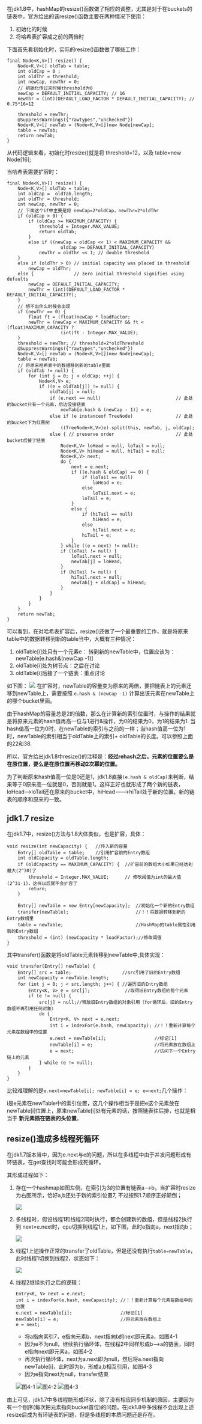 
在jdk1.8中，hashMap的resize()函数做了相应的调整，尤其是对于在buckets的链表中，官方给出的该resize()函数主要在两种情况下使用：

1. 初始化的时候
2. 将哈希表扩容成之前的两倍时

下面首先看初始化时，实际的resize()函数做了哪些工作：
```
final Node<K,V>[] resize() {
    Node<K,V>[] oldTab = table;
    int oldCap = 0 ;
    int oldThr = threshold;
    int newCap, newThr = 0;
    // 初始化传过来时候threshold为0
    newCap = DEFAULT_INITIAL_CAPACITY; // 16 
    newThr = (int)(DEFAULT_LOAD_FACTOR * DEFAULT_INITIAL_CAPACITY); // 0.75*16=12
    
    threshold = newThr;
    @SuppressWarnings({"rawtypes","unchecked"})
    Node<K,V>[] newTab = (Node<K,V>[])new Node[newCap];
    table = newTab;
    return newTab;
}
```
从代码逻辑来看，初始化时resize()就是将 threshold=12，以及 table=new Node[16];

当哈希表需要扩容时：
```
final Node<K,V>[] resize() {
    Node<K,V>[] oldTab = table;
    int oldCap =  oldTab.length;
    int oldThr = threshold;
    int newCap, newThr = 0;
    // 下面这个if中主要是将 newCap=2*oldCap，newThr=2*oldThr
    if (oldCap > 0) {
        if (oldCap >= MAXIMUM_CAPACITY) {
            threshold = Integer.MAX_VALUE;
            return oldTab;
        }
        else if ((newCap = oldCap << 1) < MAXIMUM_CAPACITY &&
                    oldCap >= DEFAULT_INITIAL_CAPACITY)
            newThr = oldThr << 1; // double threshold
    }
    else if (oldThr > 0) // initial capacity was placed in threshold
        newCap = oldThr;
    else {               // zero initial threshold signifies using defaults
        newCap = DEFAULT_INITIAL_CAPACITY;
        newThr = (int)(DEFAULT_LOAD_FACTOR * DEFAULT_INITIAL_CAPACITY);
    }
    // 想不出什么时候会出现
    if (newThr == 0) {
        float ft = (float)newCap * loadFactor;
        newThr = (newCap < MAXIMUM_CAPACITY && ft < (float)MAXIMUM_CAPACITY ?
                    (int)ft : Integer.MAX_VALUE);
    }
    threshold = newThr; // threshold=2*oldThreshold
    @SuppressWarnings({"rawtypes","unchecked"})
    Node<K,V>[] newTab = (Node<K,V>[])new Node[newCap];
    table = newTab;
    // 将原来哈希表中的数据移到新的table里面
    if (oldTab != null) {
        for (int j = 0; j < oldCap; ++j) {
            Node<K,V> e;
            if ((e = oldTab[j]) != null) {
                oldTab[j] = null;
                if (e.next == null)                            // 此处的bucket只有一个元素，后边没接链表
                    newTab[e.hash & (newCap - 1)] = e;
                else if (e instanceof TreeNode)                // 此处的bucket下为红黑树
                    ((TreeNode<K,V>)e).split(this, newTab, j, oldCap);
                else { // preserve order                       // 此处bucket后接了链表
                    Node<K,V> loHead = null, loTail = null;
                    Node<K,V> hiHead = null, hiTail = null;
                    Node<K,V> next;
                    do {
                        next = e.next;
                        if ((e.hash & oldCap) == 0) {
                            if (loTail == null)
                                loHead = e;
                            else
                                loTail.next = e;
                            loTail = e;
                        }
                        else {
                            if (hiTail == null)
                                hiHead = e;
                            else
                                hiTail.next = e;
                            hiTail = e;
                        }
                    } while ((e = next) != null);
                    if (loTail != null) {
                        loTail.next = null;
                        newTab[j] = loHead;
                    }
                    if (hiTail != null) {
                        hiTail.next = null;
                        newTab[j + oldCap] = hiHead;
                    }
                }
            }
        }
    }
    return newTab;
}
```

可以看到，在对哈希表扩容后，resize()还做了一个最重要的工作，就是将原来table中的数据转移到新的table当中，大概有三种情况：
1. oldTable[i]处只有一个元素e： 转到新的newTable中，位置应该为：newTable[e.hash&(newCap -1)]
2. oldTable[i]处为树节点：之后在讨论
3. oldTable[i]后接了一个链表：重点讨论

如下图：
![](./images/hashmap-resize.png)
在扩容时，newTable的容量变为原来的两倍，要把链表上的元素迁移到newTable上，需要按照 ```e.hash & (newCap -1)``` 计算出该元素在newTable上的哪个bucket里面。

由于hashMap的容量总是2的倍数，那么在计算新的索引位置时，与操作的结果就是将原来元素的hash值再高一位与1进行&操作，为0的结果为0，为1的结果为1. 当hash值高一位为0时，在newTable的索引与之前的一样；当hash值高一位为1时，newTable的索引相当于oldTable上的索引+ oldTable的长度。可以参照上面的22和38.

所以，官方给出jdk1.8中resize()的注释是：**经过rehash之后，元素的位置要么是在原位置，要么是在原位置再移动2次幂的位置。**

为了判断原来hash值高一位是0还是1，jdk1.8直接```(e.hash & oldCap)```来判断，结果等于0原来高一位就是0，否则就是1。这样正好也就形成了两个新的链表，loHead-->loTail还在原来的bucket中，hiHead--->hiTail处于新的位置。新的链表的顺序和原来的一致。

## jdk1.7 resize

在jdk1.7中，resize()方法与1.8大体类似，也是扩容，具体：
```
void resize(int newCapacity) {   //传入新的容量
    Entry[] oldTable = table;    //引用扩容前的Entry数组
    int oldCapacity = oldTable.length;
    if (oldCapacity == MAXIMUM_CAPACITY) {  //扩容前的数组大小如果已经达到最大(2^30)了
        threshold = Integer.MAX_VALUE;      // 修改阈值为int的最大值(2^31-1)，这样以后就不会扩容了
        return;
    }

    Entry[] newTable = new Entry[newCapacity];  //初始化一个新的Entry数组
    transfer(newTable);                         //！！将数据转移到新的Entry数组里
    table = newTable;                           //HashMap的table属性引用新的Entry数组
    threshold = (int) (newCapacity * loadFactor);//修改阈值
}
```
其中transfer()函数是将oldTable元素转移到newTable中,具体实现：
```
void transfer(Entry[] newTable) {
    Entry[] src = table;                   //src引用了旧的Entry数组
    int newCapacity = newTable.length;
    for (int j = 0; j < src.length; j++) { //遍历旧的Entry数组
        Entry<K, V> e = src[j];             //取得旧Entry数组的每个元素
        if (e != null) {
            src[j] = null;//释放旧Entry数组的对象引用（for循环后，旧的Entry数组不再引用任何对象）
            do {
                Entry<K, V> next = e.next;
                int i = indexFor(e.hash, newCapacity); //！！重新计算每个元素在数组中的位置
                e.next = newTable[i];                  //标记[1]
                newTable[i] = e;                       //将元素放在数组上
                e = next;                              //访问下一个Entry链上的元素
            } while (e != null);
        }
    }
}
```
比较难理解的是```e.next=newTable[i]; newTable[i] = e; e=next;```几个操作：

i是e元素在newTable中的索引位置，这几个操作相当于是把e这个元素放在newTable[i]位置上，原来newTable[i]处有元素的话，按照链表往后排，也就是相当于 **新元素插在链表的头位置**。

## resize()造成多线程死循环

在jdk1.7版本当中，因为e.next与e的问题，所以在多线程中由于并发问题形成有环链表，在get查找时可能会形成死循环。

其形成过程如下：

1. 存在一个hashmap如图左侧，在索引为3的位置有链表a-->b，当扩容时resize为右图所示，恰好a,b还处于新的索引位置7, 不过按照1.7顺序正好颠倒；

    ![](./images/normal-resize.png)

2. 多线程时，假设线程1和线程2同时执行，都会创建新的数组，但是线程2执行到 next=e.next时，cpu切换到线程1上，如下图，此时e指向a，next指向b；

    ![](./images/resize-p2.png)

3. 线程1上述操作正常的transfer了oldTable，但是还没有执行```table=newTable```，此时线程1切换到线程2，状态如下：

    ![](./images/resize-p3.png)

4. 线程2继续执行之后的逻辑：

    ```
    Entry<K, V> next = e.next;
    int i = indexFor(e.hash, newCapacity); //！！重新计算每个元素在数组中的位置
    e.next = newTable[i];                  //标记[1]
    newTable[i] = e;                       //将元素放在数组上
    e = next; 
    ```

    * 将a指向索引7，e指向元素b，next指向b的next即元素a，如图4-1
    * 因为e不为null，继续执行循环体，在线程2中同样形成b-->a的链表，同时e指向next即元素a，如图4-2
    * 再次执行循环体，next为a.next即为null，然后将a.next指向newTable[i]，此时即为b，形成a,b相互引用，如图4-3
    * 因为e指向next为null，transfer结束

    ![图4-1](./images/resize-4-1.png)
    ![图4-2](./images/resize-4-2.png)
    ![图4-3](./images/resize-4-3.png)

由上可见，jdk1.7中多线程能形成环状，除了没有相应同步机制的原因，主要因为有一个倒序(每次把元素指向bucket首位)的问题。在jdk1.8中多线程不会出现上述resize后成为有环链表的问题，但是多线程的本质问题还是存在。

